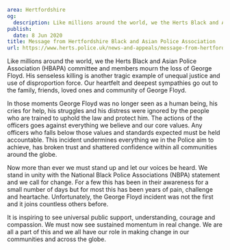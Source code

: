 ```yaml
area: Hertfordshire
og:
  description: Like millions around the world, we the Herts Black and Asian Police Association (HBAPA) committee and members mourn the loss of George Floyd. His senseless killing is another tragic example of unequal justice and use of disproportion force.
publish:
  date: 8 Jun 2020
title: Message from Hertfordshire Black and Asian Police Association
url: https://www.herts.police.uk/news-and-appeals/message-from-hertfordshire-black-and-asian-police-association-080620all
```

Like millions around the world, we the Herts Black and Asian Police Association (HBAPA) committee and members mourn the loss of George Floyd. His senseless killing is another tragic example of unequal justice and use of disproportion force. Our heartfelt and deepest sympathies go out to the family, friends, loved ones and community of George Floyd.

In those moments George Floyd was no longer seen as a human being, his cries for help, his struggles and his distress were ignored by the people who are trained to uphold the law and protect him. The actions of the officers goes against everything we believe and our core values. Any officers who falls below those values and standards expected must be held accountable. This incident undermines everything we in the Police aim to achieve, has broken trust and shattered confidence within all communities around the globe.

Now more than ever we must stand up and let our voices be heard. We stand in unity with the National Black Police Associations (NBPA) statement and we call for change. For a few this has been in their awareness for a small number of days but for most this has been years of pain, challenge and heartache. Unfortunately, the George Floyd incident was not the first and it joins countless others before.

It is inspiring to see universal public support, understanding, courage and compassion. We must now see sustained momentum in real change. We are all a part of this and we all have our role in making change in our communities and across the globe.
